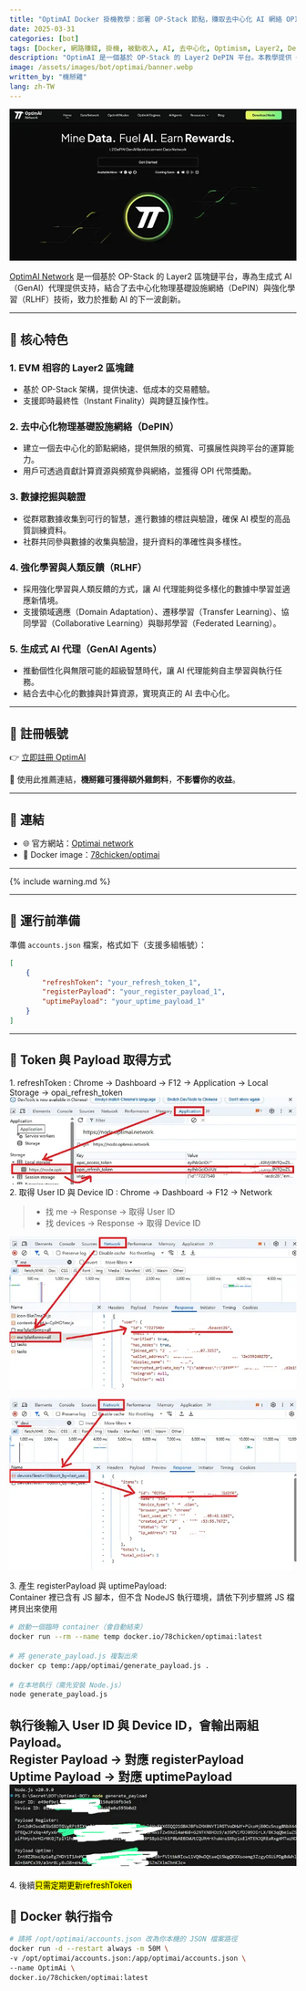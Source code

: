```yaml
---
title: "OptimAI Docker 掛機教學：部署 OP-Stack 節點，賺取去中心化 AI 網絡 OPI 代幣"
date: 2025-03-31
categories: [bot]
tags: [Docker, 網路賺錢, 掛機, 被動收入, AI, 去中心化, Optimism, Layer2, DePIN, OPI]
description: "OptimAI 是一個基於 OP-Stack 的 Layer2 DePIN 平台。本教學提供 OptimAI 完整的 Docker 掛機部署步驟，教你如何獲取複雜的 Token 與 Payload，參與去中心化 AI 計算網絡，輕鬆賺取 OPI 代幣獎勵，掌握 Web3 DePIN 被動收入機會。"
image: /assets/images/bot/optimai/banner.webp
written_by: "機掰雞"
lang: zh-TW
---
```


![OptimAI 封面圖](/assets/images/bot/optimai/banner.webp)

[OptimAI Network](https://optimai.network/) 是一個基於 OP-Stack 的 Layer2 區塊鏈平台，專為生成式 AI（GenAI）代理提供支持，結合了去中心化物理基礎設施網絡（DePIN）與強化學習（RLHF）技術，致力於推動 AI 的下一波創新。

---

## 🚀 核心特色

### 1. EVM 相容的 Layer2 區塊鏈

- 基於 OP-Stack 架構，提供快速、低成本的交易體驗。
- 支援即時最終性（Instant Finality）與跨鏈互操作性。

### 2. 去中心化物理基礎設施網絡（DePIN）

- 建立一個去中心化的節點網絡，提供無限的頻寬、可擴展性與跨平台的運算能力。
- 用戶可透過貢獻計算資源與頻寬參與網絡，並獲得 OPI 代幣獎勵。

### 3. 數據挖掘與驗證

- 從群眾數據收集到可行的智慧，進行數據的標註與驗證，確保 AI 模型的高品質訓練資料。
- 社群共同參與數據的收集與驗證，提升資料的準確性與多樣性。

### 4. 強化學習與人類反饋（RLHF）

- 採用強化學習與人類反饋的方式，讓 AI 代理能夠從多樣化的數據中學習並適應新情境。
- 支援領域適應（Domain Adaptation）、遷移學習（Transfer Learning）、協同學習（Collaborative Learning）與聯邦學習（Federated Learning）。

### 5. 生成式 AI 代理（GenAI Agents）

- 推動個性化與無限可能的超級智慧時代，讓 AI 代理能夠自主學習與執行任務。
- 結合去中心化的數據與計算資源，實現真正的 AI 去中心化。

---

## 📝 註冊帳號

👉 [立即註冊 OptimAI](https://node.optimai.network/register?ref=97E28114)

🎉 使用此推薦連結，**機掰雞可獲得額外雞飼料**，**不影響你的收益**。

---

## 🔗 連結

- 🌐 官方網站：[Optimai network](https://optimai.network/)
- 🐳 Docker image：[78chicken/optimai](https://hub.docker.com/r/78chicken/optimai)

---

{% include warning.md %}

---
## 📁 運行前準備
準備 `accounts.json` 檔案，格式如下（支援多組帳號）：

```json
[
    {
        "refreshToken": "your_refresh_token_1",
        "registerPayload": "your_register_payload_1",
        "uptimePayload": "your_uptime_payload_1"
    }
]
```
--- 

## 🧪 Token 與 Payload 取得方式
1\. refreshToken : Chrome → Dashboard → F12 → Application → Local Storage → opai_refresh_token
![OptimAI token](/assets/images/bot/optimai/img_1.webp)  
2\. 取得 User ID 與 Device ID : Chrome → Dashboard → F12 → Network
   >- 找 me → Response → 取得 User ID
   >- 找 devices → Response → 取得 Device ID   

![OptimAI token](/assets/images/bot/optimai/img_2.webp)

![OptimAI token](/assets/images/bot/optimai/img_3.webp)

3\. 產生 registerPayload 與 uptimePayload:  
Container 裡已含有 JS 腳本，但不含 NodeJS 執行環境，請依下列步驟將 JS 檔拷貝出來使用

```bash
# 啟動一個臨時 container（會自動結束）
docker run --rm --name temp docker.io/78chicken/optimai:latest

# 將 generate_payload.js 複製出來
docker cp temp:/app/optimai/generate_payload.js .

# 在本地執行（需先安裝 Node.js）
node generate_payload.js

```
執行後輸入 User ID 與 Device ID，會輸出兩組 Payload。  
Register Payload → 對應 registerPayload  
Uptime Payload → 對應 uptimePayload
![OptimAI 封面圖](/assets/images/bot/optimai/img_4.webp)
---

4\. 後續<mark>只需定期更新refreshToken</mark>

## 🐳 Docker 執行指令
```bash
# 請將 /opt/optimai/accounts.json 改為你本機的 JSON 檔案路徑
docker run -d --restart always -m 50M \
-v /opt/optimai/accounts.json:/app/optimai/accounts.json \
--name OptimAi \
docker.io/78chicken/optimai:latest

```
